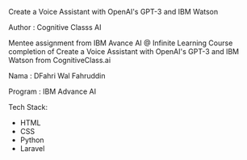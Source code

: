 Create a Voice Assistant with OpenAI's GPT-3 and IBM Watson

Author : Cognitive Classs AI


Mentee assignment from IBM Avance AI @ Infinite Learning Course completion of Create a Voice Assistant with OpenAI's GPT-3 and IBM Watson from CognitiveClass.ai


Nama : DFahri Wal Fahruddin

Program : IBM Advance AI


Tech Stack:

- HTML
- CSS
- Python
- Laravel
